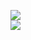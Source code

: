 [![](https://img.shields.io/badge/Made%20With-Github%20Spray-lightgrey.svg?style=for-the-badge&logo=github)](https://github.com/Annihil/github-spray#1249)  
[![](https://i.imgur.com/2DrTn0Z.gif)](https://github.com/Annihil/github-spray)